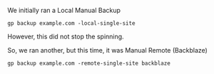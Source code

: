 We initially ran a Local Manual Backup

```
gp backup example.com -local-single-site
```
However, this did not stop the spinning.

So, we ran another, but this time, it was Manual Remote (Backblaze)
```
gp backup example.com -remote-single-site backblaze
```
